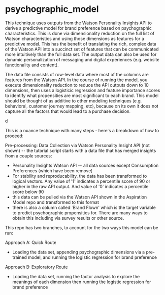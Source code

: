 # psychographic_model
This technique uses outputs from the Watson Personality Insights API to derive a predictive model for brand preference based on psychographic characteristics. This is done via dimensionality reduction on the full list of Watson characteristics and using those dimensions as features for a predictive model. This has the benefit of translating the rich, complex data of the Watson API into a succinct set of features that can be communicated more intuitively than the full data set. The output data can also be used for dynamic personalization of messaging and digital experiences (e.g. website functionality and content).

The data file consists of row-level data where most of the columns are features from the Watson API. In the course of running the model, you execute dimensionality reduction to reduce the API outputs down to 10 dimensions, then uses a logisticic regression and feature importance scores to identify what propensities are most significant to each brand. This model should be thought of as additive to other modeling techniques (e.g. behavioral, customer journey mapping, etc), because on its own it does not capture all the factors that would lead to a purchase decision.

d

This is a nuance technique with many steps - here's a breakdown of how to proceed:

Pre-processing: Data Collection via Watson Personality Insight API (not shown)
-- the tutorial script starts with a data file that has merged insights from a couple sources:
  - Personality Insights Watson API -- all data sources except Consumption Preferences (which have been remove)
  - For stability and reproducability, the data has been transformed to logical vectors. Any value of '1' indicates a percentile score of 90 or higher in the raw API output. And value of '0' indicates a percentile score below 90
  - this data can be pulled via the Watson API shown in the Aspiration Model repo and transformed to this format
  - there is also a column called 'Brand Flown' which is the target variable to predict psychographic propensities for. There are many ways to obtain this including via survey results or other source.

This repo has two branches, to account for the two ways this model can be run:

Approach A: Quick Route
- Loading the data set, appending psychographic dimensions via a pre-trained model, and running the logistic regression for brand preference

Approach B: Exploratory Route
- Loading the data set, running the factor analysis to explore the meanings of each dimension then running the logistic regression for brand preference
